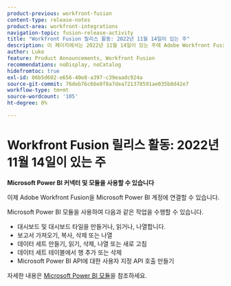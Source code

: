 ```yaml
---
product-previous: workfront-fusion
content-type: release-notes
product-area: workfront-integrations
navigation-topic: fusion-release-activity
title: "Workfront Fusion 릴리스 활동: 2022년 11월 14일이 있는 주"
description: 이 페이지에서는 2022년 11월 14일이 있는 주에 Adobe Workfront Fusion에서 향상된 기능을 모두 설명합니다.
author: Luke
feature: Product Announcements, Workfront Fusion
recommendations: noDisplay, noCatalog
hidefromtoc: true
exl-id: 06b5d602-e656-40e8-a397-c39eaadc924a
source-git-commit: 76deb76c66e8f8a7dea721378591ae035b8d42e7
workflow-type: tm+mt
source-wordcount: '105'
ht-degree: 0%

---
```


# Workfront Fusion 릴리스 활동: 2022년 11월 14일이 있는 주

**Microsoft Power BI 커넥터 및 모듈을 사용할 수 있습니다**

이제 Adobe Workfront Fusion을 Microsoft Power BI 계정에 연결할 수 있습니다.

Microsoft Power BI 모듈을 사용하여 다음과 같은 작업을 수행할 수 있습니다.

* 대시보드 및 대시보드 타일을 만들거나, 읽거나, 나열합니다.
* 보고서 가져오기, 복사, 삭제 또는 나열
* 데이터 세트 만들기, 읽기, 삭제, 나열 또는 새로 고침
* 데이터 세트 테이블에서 행 추가 또는 삭제
* Microsoft Power BI API에 대한 사용자 지정 API 호출 만들기

자세한 내용은 [Microsoft Power BI 모듈](../../../workfront-fusion/apps-and-their-modules/powerbi-modules.md)을 참조하세요.
